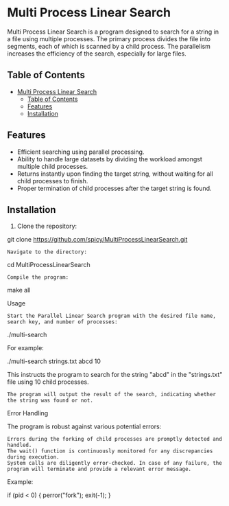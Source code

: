 # Multi Process Linear Search

Multi Process Linear Search is a program designed to search for a string in a file using multiple processes. The primary process divides the file into segments, each of which is scanned by a child process. The parallelism increases the efficiency of the search, especially for large files.

## Table of Contents

- [Multi Process Linear Search](#multi-process-linear-search)
  - [Table of Contents](#table-of-contents)
  - [Features](#features)
  - [Installation](#installation)

## Features

- Efficient searching using parallel processing.
- Ability to handle large datasets by dividing the workload amongst multiple child processes.
- Returns instantly upon finding the target string, without waiting for all child processes to finish.
- Proper termination of child processes after the target string is found.

## Installation

1. Clone the repository:

git clone https://github.com/spicy/MultiProcessLinearSearch.git

    Navigate to the directory:

cd MultiProcessLinearSearch

    Compile the program:

make all

Usage

    Start the Parallel Linear Search program with the desired file name, search key, and number of processes:

./multi-search <FILE NAME> <KEY> <NUMBER OF PROCESSES>

For example:

./multi-search strings.txt abcd 10

This instructs the program to search for the string "abcd" in the "strings.txt" file using 10 child processes.

    The program will output the result of the search, indicating whether the string was found or not.

Error Handling

The program is robust against various potential errors:

    Errors during the forking of child processes are promptly detected and handled.
    The wait() function is continuously monitored for any discrepancies during execution.
    System calls are diligently error-checked. In case of any failure, the program will terminate and provide a relevant error message.

Example:

if (pid < 0) {
    perror("fork");
    exit(-1);
}